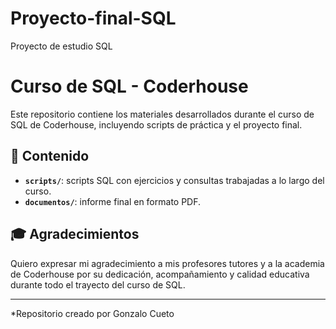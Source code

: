 # Proyecto-final-SQL
Proyecto de estudio SQL
# Curso de SQL - Coderhouse

Este repositorio contiene los materiales desarrollados durante el curso de SQL de Coderhouse, incluyendo scripts de práctica y el proyecto final.

## 📁 Contenido

- **`scripts/`**: scripts SQL con ejercicios y consultas trabajadas a lo largo del curso.
- **`documentos/`**: informe final en formato PDF.

## 🎓 Agradecimientos

Quiero expresar mi agradecimiento a mis profesores tutores y a la academia de Coderhouse por su dedicación, acompañamiento y calidad educativa durante todo el trayecto del curso de SQL.

---

*Repositorio creado por Gonzalo Cueto 


